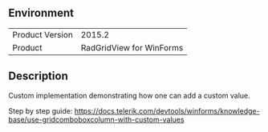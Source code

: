 ## Environment
<table>
    <tr>
        <td>Product Version</td>
        <td>2015.2</td>
    </tr>
    <tr>
        <td>Product</td>
        <td>RadGridView for WinForms</td>
    </tr>
</table>


## Description 

Custom implementation demonstrating how one can add a custom value.

Step by step guide: https://docs.telerik.com/devtools/winforms/knowledge-base/use-gridcomboboxcolumn-with-custom-values